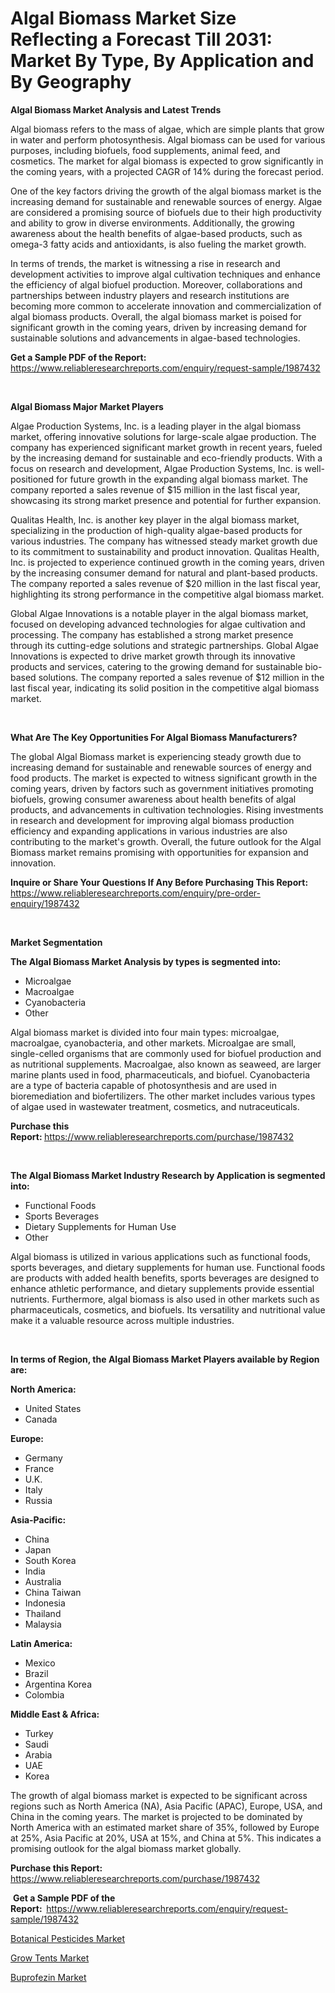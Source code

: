 <p><h1>Algal Biomass Market Size Reflecting a Forecast Till 2031: Market By Type, By Application and By Geography</h1></p><p><strong>Algal Biomass Market Analysis and Latest Trends</strong></p>
<p><p>Algal biomass refers to the mass of algae, which are simple plants that grow in water and perform photosynthesis. Algal biomass can be used for various purposes, including biofuels, food supplements, animal feed, and cosmetics. The market for algal biomass is expected to grow significantly in the coming years, with a projected CAGR of 14% during the forecast period. </p><p>One of the key factors driving the growth of the algal biomass market is the increasing demand for sustainable and renewable sources of energy. Algae are considered a promising source of biofuels due to their high productivity and ability to grow in diverse environments. Additionally, the growing awareness about the health benefits of algae-based products, such as omega-3 fatty acids and antioxidants, is also fueling the market growth.</p><p>In terms of trends, the market is witnessing a rise in research and development activities to improve algal cultivation techniques and enhance the efficiency of algal biofuel production. Moreover, collaborations and partnerships between industry players and research institutions are becoming more common to accelerate innovation and commercialization of algal biomass products. Overall, the algal biomass market is poised for significant growth in the coming years, driven by increasing demand for sustainable solutions and advancements in algae-based technologies.</p></p>
<p><strong>Get a Sample PDF of the Report:&nbsp;</strong> <a href="https://www.reliableresearchreports.com/enquiry/request-sample/1987432">https://www.reliableresearchreports.com/enquiry/request-sample/1987432</a></p>
<p>&nbsp;</p>
<p><strong>Algal Biomass Major Market Players</strong></p>
<p><p>Algae Production Systems, Inc. is a leading player in the algal biomass market, offering innovative solutions for large-scale algae production. The company has experienced significant market growth in recent years, fueled by the increasing demand for sustainable and eco-friendly products. With a focus on research and development, Algae Production Systems, Inc. is well-positioned for future growth in the expanding algal biomass market. The company reported a sales revenue of $15 million in the last fiscal year, showcasing its strong market presence and potential for further expansion.</p><p>Qualitas Health, Inc. is another key player in the algal biomass market, specializing in the production of high-quality algae-based products for various industries. The company has witnessed steady market growth due to its commitment to sustainability and product innovation. Qualitas Health, Inc. is projected to experience continued growth in the coming years, driven by the increasing consumer demand for natural and plant-based products. The company reported a sales revenue of $20 million in the last fiscal year, highlighting its strong performance in the competitive algal biomass market.</p><p>Global Algae Innovations is a notable player in the algal biomass market, focused on developing advanced technologies for algae cultivation and processing. The company has established a strong market presence through its cutting-edge solutions and strategic partnerships. Global Algae Innovations is expected to drive market growth through its innovative products and services, catering to the growing demand for sustainable bio-based solutions. The company reported a sales revenue of $12 million in the last fiscal year, indicating its solid position in the competitive algal biomass market.</p></p>
<p>&nbsp;</p>
<p><strong>What Are The Key Opportunities For Algal Biomass Manufacturers?</strong></p>
<p><p>The global Algal Biomass market is experiencing steady growth due to increasing demand for sustainable and renewable sources of energy and food products. The market is expected to witness significant growth in the coming years, driven by factors such as government initiatives promoting biofuels, growing consumer awareness about health benefits of algal products, and advancements in cultivation technologies. Rising investments in research and development for improving algal biomass production efficiency and expanding applications in various industries are also contributing to the market's growth. Overall, the future outlook for the Algal Biomass market remains promising with opportunities for expansion and innovation.</p></p>
<p><strong>Inquire or Share Your Questions If Any Before Purchasing This Report:</strong> <a href="https://www.reliableresearchreports.com/enquiry/pre-order-enquiry/1987432">https://www.reliableresearchreports.com/enquiry/pre-order-enquiry/1987432</a></p>
<p>&nbsp;</p>
<p><strong>Market Segmentation</strong></p>
<p><strong>The Algal Biomass Market Analysis by types is segmented into:</strong></p>
<p><ul><li>Microalgae</li><li>Macroalgae</li><li>Cyanobacteria</li><li>Other</li></ul></p>
<p><p>Algal biomass market is divided into four main types: microalgae, macroalgae, cyanobacteria, and other markets. Microalgae are small, single-celled organisms that are commonly used for biofuel production and as nutritional supplements. Macroalgae, also known as seaweed, are larger marine plants used in food, pharmaceuticals, and biofuel. Cyanobacteria are a type of bacteria capable of photosynthesis and are used in bioremediation and biofertilizers. The other market includes various types of algae used in wastewater treatment, cosmetics, and nutraceuticals.</p></p>
<p><strong>Purchase this Report:&nbsp;</strong><a href="https://www.reliableresearchreports.com/purchase/1987432">https://www.reliableresearchreports.com/purchase/1987432</a></p>
<p>&nbsp;</p>
<p><strong>The Algal Biomass Market Industry Research by Application is segmented into:</strong></p>
<p><ul><li>Functional Foods</li><li>Sports Beverages</li><li>Dietary Supplements for Human Use</li><li>Other</li></ul></p>
<p><p>Algal biomass is utilized in various applications such as functional foods, sports beverages, and dietary supplements for human use. Functional foods are products with added health benefits, sports beverages are designed to enhance athletic performance, and dietary supplements provide essential nutrients. Furthermore, algal biomass is also used in other markets such as pharmaceuticals, cosmetics, and biofuels. Its versatility and nutritional value make it a valuable resource across multiple industries.</p></p>
<p>&nbsp;</p>
<p><strong>In terms of Region, the Algal Biomass Market Players available by Region are:</strong></p>
<p>
    <p> <strong> North America: </strong>
        <ul>
            <li>United States</li>
            <li>Canada</li>
        </ul>
        </p> 
    <p> <strong> Europe: </strong>
        <ul>
            <li>Germany</li>
            <li>France</li>
            <li>U.K.</li>
            <li>Italy</li>
            <li>Russia</li>
        </ul>
        </p> 
    <p> <strong> Asia-Pacific: </strong>
        <ul>
            <li>China</li>
            <li>Japan</li>
            <li>South Korea</li>
            <li>India</li>
            <li>Australia</li>
            <li>China Taiwan</li>
            <li>Indonesia</li>
            <li>Thailand</li>
            <li>Malaysia</li>
        </ul>
        </p> 
    <p> <strong> Latin America: </strong>
        <ul>
            <li>Mexico</li>
            <li>Brazil</li>
            <li>Argentina Korea</li>
            <li>Colombia</li>
        </ul>
        </p> 
    <p> <strong> Middle East & Africa: </strong>
        <ul>
            <li>Turkey</li>
            <li>Saudi</li>
            <li>Arabia</li>
            <li>UAE</li>
            <li>Korea</li>
        </ul>
    </p>
    </p>
<p><p>The growth of algal biomass market is expected to be significant across regions such as North America (NA), Asia Pacific (APAC), Europe, USA, and China in the coming years. The market is projected to be dominated by North America with an estimated market share of 35%, followed by Europe at 25%, Asia Pacific at 20%, USA at 15%, and China at 5%. This indicates a promising outlook for the algal biomass market globally.</p></p>
<p><strong>Purchase this Report: </strong><a href="https://www.reliableresearchreports.com/purchase/1987432">https://www.reliableresearchreports.com/purchase/1987432</a></p>
<p>&nbsp;<strong>Get a Sample PDF of the Report:&nbsp;&nbsp;</strong><a href="https://www.reliableresearchreports.com/enquiry/request-sample/1987432">https://www.reliableresearchreports.com/enquiry/request-sample/1987432</a></p>
<p><strong></strong></p>
<p><p><a href="https://github.com/wwwkeltoum/Market-Research-Report-List-2/blob/main/botanical-pesticides-market.md">Botanical Pesticides Market</a></p><p><a href="https://github.com/nicholepatriciadoylenwnrjr0/Market-Research-Report-List-1/blob/main/grow-tents-market.md">Grow Tents Market</a></p><p><a href="https://github.com/gamblestampleyjenny50m5sl6/Market-Research-Report-List-1/blob/main/buprofezin-market.md">Buprofezin Market</a></p></p>